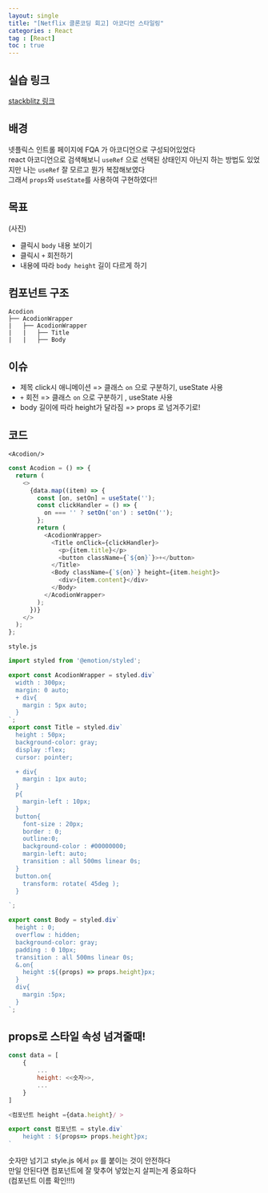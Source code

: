 ```yaml
---
layout: single
title: "[Netflix 클론코딩 회고] 아코디언 스타일링"
categories : React
tag : [React]
toc : true
---
```


## 실습 링크
[stackblitz 링크](https://stackblitz.com/edit/react-bbumey?file=src/components/Acodion/style.js)

## 배경
넷플릭스 인트롤 페이지에 FQA 가 아코디언으로 구성되어있었다       
react 아코디언으로 검색해보니 `useRef` 으로 선택된 상태인지 아닌지 하는 방법도 있었지만 나는 `useRef` 잘 모르고 뭔가 복잡해보였다      
그래서 `props`와 `useState`를 사용하여 구현하였다!!

## 목표
(사진)
- 클릭시 `body` 내용 보이기
- 클릭시 `+` 회전하기
- 내용에 따라 `body height` 길이 다르게 하기



## 컴포넌트 구조
```
Acodion
├── AcodionWrapper
|   ├── AcodionWrapper
|   |   ├── Title
|   |   ├── Body
```
## 이슈
- 제목 click시 애니메이션 => 클래스 `on` 으로 구분하기, useState 사용
- `+` 회전 => 클래스 `on` 으로 구분하기 , useState 사용
- body 길이에 따라 height가 달라짐 => props 로 넘겨주기로!

## 코드
`<Acodion/>`

```js
const Acodion = () => {
  return (
    <>
      {data.map((item) => {
        const [on, setOn] = useState('');
        const clickHandler = () => {
          on === '' ? setOn('on') : setOn('');
        };
        return (
          <AcodionWrapper>
            <Title onClick={clickHandler}>
              <p>{item.title}</p>
              <button className={`${on}`}>+</button>
            </Title>
            <Body className={`${on}`} height={item.height}>
              <div>{item.content}</div>
            </Body>
          </AcodionWrapper>
        );
      })}
    </>
  );
};
```

`style.js`
```js
import styled from '@emotion/styled';

export const AcodionWrapper = styled.div`
  width : 300px;
  margin: 0 auto;
  + div{
    margin : 5px auto;
  }
`;
export const Title = styled.div`
  height : 50px;
  background-color: gray;
  display :flex;
  cursor: pointer;

  + div{
    margin : 1px auto;
  }
  p{
    margin-left : 10px;
  }
  button{
    font-size : 20px;
    border : 0;
    outline:0;
    background-color : #00000000;
    margin-left: auto;
    transition : all 500ms linear 0s;
  }
  button.on{
    transform: rotate( 45deg );
  }

`;

export const Body = styled.div`
  height : 0;
  overflow : hidden;
  background-color: gray;
  padding : 0 10px;
  transition : all 500ms linear 0s;
  &.on{
    height :${(props) => props.height}px;
  }
  div{
    margin :5px;
  }
`;

```

## props로 스타일 속성 넘겨줄때!

```js
const data = [
    {
        ...
        height: <<숫자>>,
        ...
    }
]
```
```js
<컴포넌트 height ={data.height}/ >
```
```js
export const 컴포넌트 = style.div`
    height : ${props=> props.height}px;
`
```
숫자만 넘기고 style.js 에서 `px` 를 붙이는 것이 안전하다    
만일 안된다면 컴포넌트에 잘 맞추어 넣었는지 살피는게 중요하다  
(컴포넌트 이름 확인!!!)



